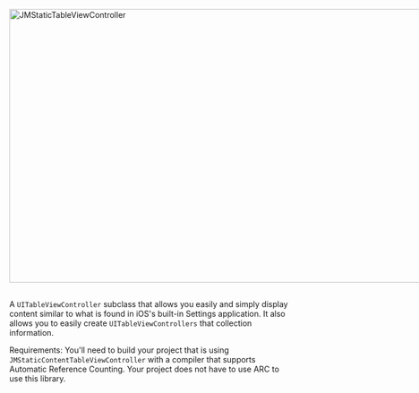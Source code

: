 <div style="width:902px; height: 489px; position: relative; margin: 30px auto;"> 
<img style="position: relative; width: 902px; height: 489px; margin: 0;" src="http://cl.ly/GpAh/GithubHeader.gif" alt="JMStaticTableViewController"/>
</div>


A `UITableViewController` subclass that allows you easily and simply display content similar to what is found in iOS's built-in Settings application. It also allows you to easily create `UITableViewControllers` that collection information.

Requirements: You'll need to build your project that is using `JMStaticContentTableViewController` with a compiler that supports Automatic Reference Counting. Your project does not have to use ARC to use this library.

